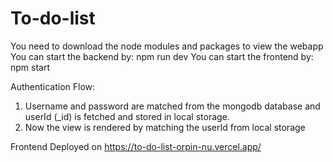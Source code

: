 # To-do-list
You need to download the node modules and packages to view the webapp
You can start the backend by: npm run dev
You can start the frontend by: npm start

Authentication Flow:
1. Username and password are matched from the mongodb database and userId (_id) is fetched and stored in local storage.
2. Now the view is rendered by matching the userId from local storage

Frontend Deployed on https://to-do-list-orpin-nu.vercel.app/